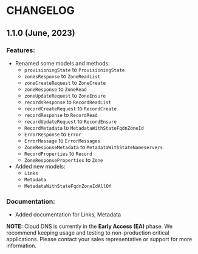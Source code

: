 # CHANGELOG

## 1.1.0 (June, 2023)

### Features:

- Renamed some models and methods:
    * `provisioningState` to `ProvisioningState`
    * `zonesResponse` to `ZoneReadList`
    * `zoneCreateRequest` to `ZoneCreate`
    * `zoneResponse` to `ZoneRead`
    * `zoneUpdateRequest` to `ZoneEnsure`
    * `recordsResponse` to `RecordReadList`
    * `recordCreateRequest` to `RecordCreate`
    * `recordResponse` to `RecordRead`
    * `recordUpdateRequest` to `RecordEnsure`
    * `RecordMetadata` to `MetadataWithStateFqdnZoneId`
    * `ErrorResponse` to `Error`
    * `ErrorMessage` to `ErrorMessages`
    * `ZoneResponseMetadata` to `MetadataWithStateNameservers`
    * `RecordProperties` to `Record`
    * `ZoneResponseProperties` to `Zone`
- Added new models:
    * `Links`
    * `Metadata`
    * `MetadataWithStateFqdnZoneIdAllOf`

### Documentation:

- Added documentation for Links, Metadata

**NOTE:** Cloud DNS is currently in the **Early Access (EA)** phase. We recommend keeping usage and testing to non-production critical applications. Please contact your sales representative or support for more information.